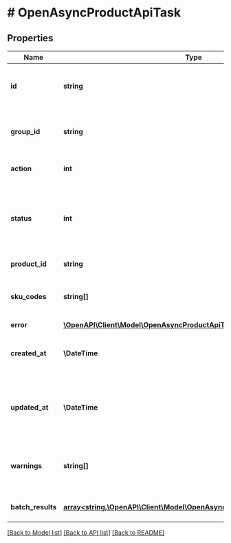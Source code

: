 # # OpenAsyncProductApiTask

## Properties

Name | Type | Description | Notes
------------ | ------------- | ------------- | -------------
**id** | **string** | Идентификатор задания на создание/обновление продукта | [optional]
**group_id** | **string** | Идентификатор группы заданий на создание/обновление продукта | [optional]
**action** | **int** | Тип задачния (1 - создание; 2 - обноление) | [optional]
**status** | **int** | Статус задания на создание/обновление продукта (1 - создано; 2 - обрабатывается; 3 - успех; 4 - ошибка) | [optional]
**product_id** | **string** | Идентификатор продукта | [optional]
**sku_codes** | **string[]** | sku кода продукта (в случае задания на создание продукта) | [optional]
**error** | [**\OpenAPI\Client\Model\OpenAsyncProductApiTaskError**](OpenAsyncProductApiTaskError.md) |  | [optional]
**created_at** | **\DateTime** | Время создания задания на создание/обновление продукта | [optional]
**updated_at** | **\DateTime** | Время последкнего обновления задания на создание/обновление продукта | [optional]
**warnings** | **string[]** | Некритичные ошибки, возникшие в процессе выполнения задач | [optional]
**batch_results** | [**array<string,\OpenAPI\Client\Model\OpenAsyncProductApiBatchItemResult>**](OpenAsyncProductApiBatchItemResult.md) | Результат пакетных операций | [optional]

[[Back to Model list]](../../README.md#models) [[Back to API list]](../../README.md#endpoints) [[Back to README]](../../README.md)
